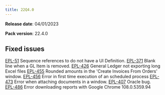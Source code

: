 ```yaml
---
title: 22Q4.0
---
```


**Release date**: 04/01/2023

**Pack version**: 22.4.0

## Fixed issues

[EPL-51](https://github.com/etendosoftware/etendo_core/issues/110) Sequence references to do not have a UI Definition.
[EPL-371](https://github.com/etendosoftware/etendo_core/issues/54) Blank line when a GL Item is removed.
[EPL-426](https://github.com/etendosoftware/etendo_core/issues/87) General Ledger not exporting long Excel files
[EPL-455](https://github.com/etendosoftware/etendo_core/issues/97) Rounded amounts in the 'Create Invoices From Orders' window.
[EPL-456](https://github.com/etendosoftware/etendo_core/issues/98) Error in first time execution of an scheduled process
[EPL-473](https://github.com/etendosoftware/etendo_core/issues/103) Error when attaching documents in a window.
[EPL-407](https://github.com/etendosoftware/etendo_core/issues/80) Oracle bug.
[EPL-486](https://github.com/etendosoftware/etendo_core/issues/113) Error downloading reports with Google Chrome 108.0.5359.94

